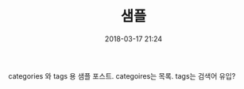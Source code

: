 ﻿---
layout:  post 
title:  "샘플"
date: 2018-03-17 21:24
categories: etc
tags: etc
---

categories 와 tags 용 샘플 포스트. 
categoires는 목록. tags는 검색어 유입?

